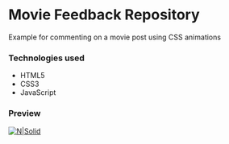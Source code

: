 # Movie Feedback Repository
Example for commenting on a movie post using CSS animations

### Technologies used
* HTML5
* CSS3
* JavaScript

### Preview
[![N|Solid](https://repository-images.githubusercontent.com/271440539/9ac87b80-ab68-11ea-9cb7-baf1b88209f5)](https://devnaftan.github.io/movie-feedback/)